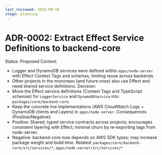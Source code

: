 ```yaml
---
last_reviewed: 2025-09-10
stage: planning
---
```



# ADR-0002: Extract Effect Service Definitions to backend-core
Status: Proposed
Context:
- Logger and DynamoDB services were defined within `apps/node-server` with Effect Context Tags and schemas, limiting reuse across backends.
- Other projects in the monorepo (and future ones) also use Effect and need shared service definitions.
Decision:
- Move the Effect service definitions (Context Tags and TypeScript schemas) for `LoggerService` and `DynamoDbService` into `packages/core/backend-core`.
- Keep the concrete live implementations (AWS CloudWatch Logs + DynamoDB clients and Layers) in `apps/node-server`.
Consequences (Positive/Negative):
- Positive: Shared, typed service contracts across projects; encourages consistent layering with Effect; minimal churn by re-exporting tags from node-server.
- Negative: backend-core now depends on AWS SDK types; may increase package weight and build time.
Related: `packages/core/backend-core/src/services/*`, `apps/node-server/src/services/*`

